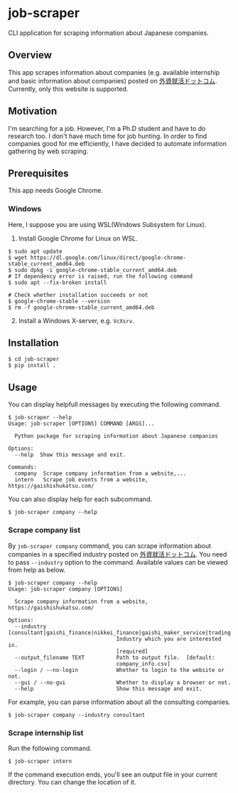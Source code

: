 # job-scraper

CLI application for scraping information about Japanese companies.

## Overview

This app scrapes information about companies (e.g. available internship and basic information about companies) posted on [外資就活ドットコム](https://gaishishukatsu.com/). Currently, only this website is supported.

## Motivation

I'm searching for a job. However, I'm a Ph.D student and have to do research too. I don't have much time for job hunting. In order to find companies good for me efficiently, I have decided to automate information gathering by web scraping.

## Prerequisites

This app needs Google Chrome.

### Windows

Here, I suppose you are using WSL(Windows Subsystem for Linux).

1. Install Google Chrome for Linux on WSL.

```shell
$ sudo apt update
$ wget https://dl.google.com/linux/direct/google-chrome-stable_current_amd64.deb
$ sudo dpkg -i google-chrome-stable_current_amd64.deb
# If dependency error is raised, run the following command
$ sudo apt --fix-broken install

# Check whether installation succeeds or not
$ google-chrome-stable --version
$ rm -f google-chrome-stable_current_amd64.deb
```

2. Install a Windows X-server, e.g. `VcXsrv`.

## Installation

```shell
$ cd job-scraper
$ pip install .
```

## Usage

You can display helpfull messages by executing the following command.

```shell
$ job-scraper --help
Usage: job-scraper [OPTIONS] COMMAND [ARGS]...

  Python package for scraping information about Japanese companies

Options:
  --help  Show this message and exit.

Commands:
  company  Scrape company information from a website,...
  intern   Scrape job events from a website, https://gaishishukatsu.com/
```

You can also display help for each subcommand.

```shell
$ job-scraper company --help
```

### Scrape company list

By `job-scraper company` command, you can scrape information about companies in a specified industry posted on [外資就活ドットコム](https://gaishishukatsu.com/company). You need to pass `--industry` option to the command. Available values can be viewed from help as below.

```shell
$ job-scraper company --help
Usage: job-scraper company [OPTIONS]

  Scrape company information from a website, https://gaishishukatsu.com/

Options:
  --industry [consultant|gaishi_finance|nikkei_finance|gaishi_maker_service|trading|civil_servant|it_service|nikkei_maker|media|construction]
                                  Industry which you are interested in.
                                  [required]
  --output_filename TEXT          Path to output file.  [default:
                                  company_info.csv]
  --login / --no-login            Whether to login to the website or not.
  --gui / --no-gui                Whether to display a browser or not.
  --help                          Show this message and exit.
```

For example, you can parse information about all the consulting companies.

```shell
$ job-scraper company --industry consultant
```

### Scrape internship list

Run the following command.

```shell
$ job-scraper intern
```

If the command execution ends, you'll see an output file in your current directory. You can change the location of it.
